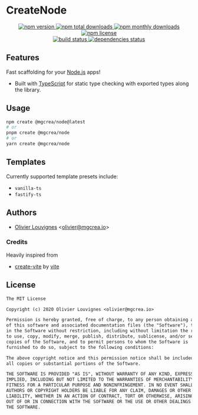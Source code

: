 # CreateNode

<!-- markdownlint-disable MD033 -->
<p align="center">
  <a href="https://www.npmjs.com/package/@mgcrea/create-node">
    <img src="https://img.shields.io/npm/v/@mgcrea/create-node.svg?style=for-the-badge" alt="npm version" />
  </a>
  <a href="https://www.npmjs.com/package/@mgcrea/create-node">
    <img src="https://img.shields.io/npm/dt/@mgcrea/create-node.svg?style=for-the-badge" alt="npm total downloads" />
  </a>
  <a href="https://www.npmjs.com/package/@mgcrea/create-node">
    <img src="https://img.shields.io/npm/dm/@mgcrea/create-node.svg?style=for-the-badge" alt="npm monthly downloads" />
  </a>
  <a href="https://www.npmjs.com/package/@mgcrea/create-node">
    <img src="https://img.shields.io/npm/l/@mgcrea/create-node.svg?style=for-the-badge" alt="npm license" />
  </a>
  <br />
  <a href="https://github.com/mgcrea/create-node/actions/workflows/main.yml">
    <img src="https://img.shields.io/github/actions/workflow/status/mgcrea/create-node/main.yml?style=for-the-badge&branch=master" alt="build status" />
  </a>
  <a href="https://depfu.com/github/mgcrea/create-node">
    <img src="https://img.shields.io/depfu/dependencies/github/mgcrea/create-node?style=for-the-badge" alt="dependencies status" />
  </a>
</p>
<!-- markdownlint-enable MD037 -->

## Features

Fast scaffolding for your [Node.js](https://github.com/mgcrea/fastify-session) apps!

- Built with [TypeScript](https://www.typescriptlang.org/) for static type checking with exported types along the
  library.

## Usage

```sh
npm create @mgcrea/node@latest
# or
pnpm create @mgcrea/node
# or
yarn create @mgcrea/node
```

## Templates

Currently supported template presets include:

- `vanilla-ts`
- `fastify-ts`

## Authors

- [Olivier Louvignes](https://github.com/mgcrea) <<olivier@mgcrea.io>>

### Credits

Heavily inspired from

- [create-vite](https://github.com/vitejs/vite/tree/main/packages/create-vite) by
  [vite](https://github.com/orgs/vitejs/people)

## License

```txt
The MIT License

Copyright (c) 2020 Olivier Louvignes <olivier@mgcrea.io>

Permission is hereby granted, free of charge, to any person obtaining a copy
of this software and associated documentation files (the "Software"), to deal
in the Software without restriction, including without limitation the rights
to use, copy, modify, merge, publish, distribute, sublicense, and/or sell
copies of the Software, and to permit persons to whom the Software is
furnished to do so, subject to the following conditions:

The above copyright notice and this permission notice shall be included in
all copies or substantial portions of the Software.

THE SOFTWARE IS PROVIDED "AS IS", WITHOUT WARRANTY OF ANY KIND, EXPRESS OR
IMPLIED, INCLUDING BUT NOT LIMITED TO THE WARRANTIES OF MERCHANTABILITY,
FITNESS FOR A PARTICULAR PURPOSE AND NONINFRINGEMENT. IN NO EVENT SHALL THE
AUTHORS OR COPYRIGHT HOLDERS BE LIABLE FOR ANY CLAIM, DAMAGES OR OTHER
LIABILITY, WHETHER IN AN ACTION OF CONTRACT, TORT OR OTHERWISE, ARISING FROM,
OUT OF OR IN CONNECTION WITH THE SOFTWARE OR THE USE OR OTHER DEALINGS IN
THE SOFTWARE.
```
